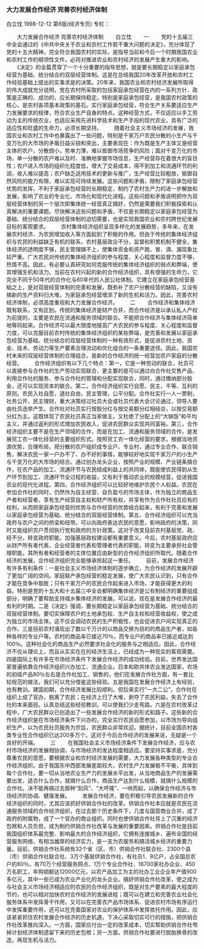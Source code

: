 ### 大力发展合作经济  完善农村经济体制
白立忱
1998-12-12
第6版(经济专页)
专栏：

　　大力发展合作经济  完善农村经济体制
　　白立忱
　　一
　　党的十五届三中全会通过的《中共中央关于农业和农村工作若干重大问题的决定》，充分体现了党的十五大精神，完全符合我国农村的实际，是指导当前和今后一个时期我国农业和农村工作的纲领性文件，必将对推进农业和农村经济的发展产生重大的影响。
　　《决定》的全篇贯穿了一个十分重要的指导思想，就是要长期稳定以家庭承包经营为基础、统分结合的双层经营体制。这是在总结我国20年改革开放和农村工作经验基础上提出的实事求是的决策。20年来，我国农业和农村经济发展所取得的伟大成就充分说明，党在农村所采取的包括家庭承包经营在内的一系列方针、政策是正确的、成功的，应长期保持稳定。特别是家庭承包经营，是我国农村政策的核心，是农村各项基本政策的基石。实行家庭承包经营，符合生产关系要适应生产力发展要求的规律，符合农业生产自身的特点。这种经营方式，不仅适应以手工劳动为主的传统农业，也适应采用先进科学技术和生产手段的现代农业，具有广泛的适应性和旺盛的生命力，必须长期坚持。
　　随着社会主义市场经济的发展，我国农业和农村工作中也暴露出了一些问题，特别是千家万户农民分散的小生产与千变万化的大市场的矛盾日益尖锐和突出，主要表现在：作为既是生产主体又是经营主体的农户，分散弱小，势单力薄，难以抵御市场竞争的风险；面对千变万化的市场，单一分散的农户难以及时、准确地掌握市场信息，生产经营存在着很大的盲目性；农户进入市场的组织化程度低，增大了交易成本，得不到加工和流通环节的利润，收入难以提高；农户缺乏适用技术的更新与推广，生产经营比较粗放，抵御自然风险的能力有限，难以实现可持续发展。这些问题和矛盾，限制了家庭承包经营优势的发挥，不利于家庭承包经营的长期稳定，制约了农村生产力的进一步解放和发展，影响了农业的专业化、市场化和现代化进程。这些问题和矛盾说明把作为双层经营体制的另一个层次即集体统一经营真正搞好，仍然是需要我们积极探索和认真解决的重要课题。尽快解决这些问题和矛盾，不仅是长期稳定以家庭承包经营为基础、统分结合的双层经营体制的迫切需要，也是实现我国农业和农村跨世纪发展目标的客观要求。
　　农村集体经济组织呈现多样化的发展趋势，多年来，在发展农村经济、为农民增加收入等方面起到了积极的作用。但由于传统的集体经济组织与农民的利益缺乏有机的联系，农村基层政企不分，监督和积累机制不健全，集体经济的透明度不够，民主管理跟不上，使集体资金和资产跑、冒、滴、漏现象比较严重。广大农民对传统的集体经济组织的参与程度、关心程度和监督力度不够，热情不高。因此，有必要认真研究如何克服传统的集体经济组织的弱点和弊端，使其增强生机和活力。当前在农村兴起的新的合作经济组织，具有很强的生命力，它完全不同于50年代的合作化与60年代的人民公社体制。它建立在家庭承包经营基础之上，是对双层经营体制的完善和发展，既弥补了农户分散经营的缺陷，又没有搞新的生产资料归大堆，为家庭承包经营增添了新的生机和活力。因此，完善农村经济体制，必须高度重视和大力发展合作经济。
　　二
　　合作经济和集体经济既有联系，又有区别。传统的集体经济是财产合并，而合作经济是以承认私人产权为前提的，主要是农民在流通和服务领域的联合。不能把合作经济与集体经济简单地等同起来。合作经济可以最大限度地提高广大农民的参与程度、关心程度和监督力度，可以克服目前农村传统的集体经济组织的某些弊端，是完善和发展以家庭承包经营为基础、统分结合的双层经营体制的一种有效形式，是促进农村土地、资金、技术、劳动力等生产要素合理流动和优化组合的一条重要途径。因此，我国农村未来的双层经营体制的合理组合，是新的合作经济的统一经营加农户家庭的分散经营。
　　合作经济组织有以下几个特点：第一，它是一种劳动的联合，社员可以直接参与合作社的生产劳动实现联合，更主要的是可以通过向合作社交售产品、利用合作社的服务、参与合作社的管理和分配实现联合，同时，通过缴纳部分股金，还可以实现资本的联合。第二，合作经济组织实行自愿、民主、平等、互利的原则。农民入社自愿，退社自由，民主管理，公平分配。合作社实行一人一票制，社务公开，民主理财，重大决策经过社员大会或社员代表大会讨论通过，领导人要由社员选举产生。合作社对社员实行按股分红与按交易额分红相结合，以按交易额分红为主。这既体现了农民社员真正当家做主，又杜绝了分配上的“大锅饭”和平均主义，并通过返利的形式增加农民收入，促进农民群众实现共同富裕。第三，合作经济组织主要不是在生产领域的合作，而是在加工、流通和服务领域的合作，是发展贸工农一体化经营的主要组织形式。按照贸工农一体化经营的要求，根据当地资源优势，合理布局，把分散的农户组织成专业户、专业村，通过专业合作、联合销售，解决农民一家一户办不了、办不好的事情，能够较好地实现千家万户的小生产与千变万化的大市场的结合。通过创办龙头企业，按照产业的规模、产业链条搞合作，在农产品的加工、流通环节与农民结成利益上的共同体，既能使农民得到从生产环节到加工、流通环节全过程的收益，又有利于推动农业的规模经营，促进我国农业的现代化进程。第四，合作经济组织可以比较好地维护农民个人权益。农民在参加合作社的同时，仍然作为自主经营、自负盈亏的市场主体，作为独立的商品生产者和经营者，享有生产经营自主权和财产所有权，并享有作为合作社社员应有的权利，从而把家庭承包经营的优势与合作经营的优势结合起来，有利于完善和发展以家庭承包经营为基础、统分结合的双层经营体制。第五，合作经济组织可以充当政府与农户之间的桥梁和纽带。可以向政府表达农民的意愿，影响政府的决策，同时又能组织农户贯彻执行党和政府的方针政策。这对于改变目前农村基层党、政、经不分，转变政府职能，加强基层政权建设都有重要意义。今后，农村基层政府应从财产所有者代表、企业经营者代表和管理者代表的职能，转变为主要承担社会管理职能，其所有者和经营者的主体位置应由新型的合作经济组织所取代。随着合作经济的发展，合作经济组织完全能够承担起这一重任。
　　目前，发展合作经济有许多有利条件：一是社会主义市场经济体制的逐步确立，为合作经济的发展开辟了更加广阔的空间。家庭联产承包经营的稳定发展，使广大农民认识到，只有合作才能在竞争中取胜；只有千家万户的农民合作起来进入市场，才能获得更大的利益。特别是党的十五大和十五届三中全会都明确集体经济是公有制经济的重要组成部分，明确了要帮助支持城乡集体经济的发展。可以说，现在是发展合作经济的最有利的时期。二是《决定》强调，要长期稳定以家庭承包经营为基础、统分结合的双层经营体制。要切实保障农户的土地承包权、生产自主权和经营收益权，使之成为独立的市场主体。这不仅会调动农民的生产积极性，也会促进农户间实现真正的合作。三是目前农村涌现出了数以千万计的以商品交换为目的的商品生产者，如各种各样的专业户等。农村的商品率已接近70％，而专业户的商品率已接近或达到100％。这种社会化的商品生产必然要求社会化的服务与之相适应。因此，合作经济不仅从理论上，而且从实实在在的经济生活上，已经成为一种现实的客观需要。四是国际上有许多在市场经济条件下发展合作经济的成功经验。目前，世界发达国家普遍依靠合作经济组织兴办加工、流通企业。日本和欧共体农业发达国家，农场的初级产品80％左右是合作社加工、销售的，他们在发展合作社方面，有一套比较规范的做法，我们可以充分借鉴这些经验。五是我国在发展合作经济上有经验，也有教训。建国初期，合作经济发展比较顺利。但后来实行“一大二公”，合作社在组织上成了官办，脱离了农民；在经济上归了大堆，剥夺了农民利益，失去了合作社的本来面目。认真总结这些经验教训，可以使我们少走弯路。六是在农村改革过程中，广大农民群众已创造出了一些发展合作经济的新的形式和路子。这些新的合作经济组织是在市场经济条件下兴办的，完全实行农民自愿参加，以市场为导向组织生产，以为农民社员服务为宗旨，农民群众非常欢迎。据统计，目前全国农村各类专业性合作组织已达200多万个。这对于今后合作经济的发展来说，无疑是一个良好的开端。
　　三
　　在我国社会主义市场经济条件下发展合作经济，应与农村市场经济的发展相协调，与市场经济的发达程度相适应。要坚持实事求是，充分尊重农民的意愿，要根据农业和农村经济发展的需要，大力发展各种类型的专业合作经济组织。由于我国东中西部发展差距较大，农村生产力发展极不平衡，具体到每个合作社，要一切从当地农业生产力的发展水平出发，从当地商品生产的发展需要出发，适合什么合作，就搞什么合作，商品生产达到什么规模，就搞什么规模的合作社。决不能再搞过去那种“刮风”、“大呼隆”、一哄而起，以确保合作经济与市场经济的协调、健康发展。
　　发展合作经济，要在积极引导农民发展新的合作经济组织的同时，尤其应该抓好供销合作社的改革。供销合作社本应就是农民在流通服务领域的合作经济组织，在过去那个历史条件下，几度与国营商业合并，成了政府的附属物，成了一个官办的商业组织。同时也使供销合作社背上了沉重的经济包袱和人员负担，成为制约供销合作社改革与发展的重要因素。供销合作社是目前我国组织体系最完整、影响最大的合作经济组织，它拥有连接城乡、遍布全国的经营服务网络，有相当雄厚的经济实力，是一支为农服务和搞活城乡经济的重要力量。目前，供销合作社系统有32个省（区、市）供销合作社联合社、2300个县（市）供销合作社联合社、3万个基层供销合作社，有社员1．8亿户，占全国总农户的80％，有70万个经营服务网点、1万个专业合作社、16700家社办企业、450万名职工，年购销额达12000亿元，以农产品加工为主的社办工业企业年产值900多亿元，其中一些已成为农业产业化的龙头企业。搞好供销合作社改革，使之成为与社会主义市场经济相适应的农民的合作经济组织，既是对生产要素的最大程度的节约，也可以相对加快农村合作经济的发展进程；既可以在建立和完善农业社会化服务体系中发挥骨干作用，又可以在完善农产品市场体系、促进农村市场有序运行中发挥重要作用，还可以在完善国家对农业的保护体系中发挥依托作用。因此，应该紧紧抓住农村发展合作经济的历史机遇，下决心采取切实可行的措施，把供销合作社改革推向深入。一方面，国家应付出一定的改革成本，切实帮助供销合作社甩掉计划经济体制遗留下来的历史包袱；另一方面，供销合作社要进行脱胎换骨的改造，再现生机与活力。
